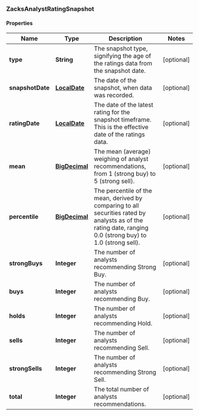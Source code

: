 
### ZacksAnalystRatingSnapshot

#### Properties
Name | Type | Description | Notes
------------ | ------------- | ------------- | -------------
**type** | **String** | The snapshot type, signifying the age of the ratings data from the snapshot date. |  [optional]
**snapshotDate** | [**LocalDate**](LocalDate.md) | The date of the snapshot, when data was recorded. |  [optional]
**ratingDate** | [**LocalDate**](LocalDate.md) | The date of the latest rating for the snapshot timeframe. This is the effective date of the ratings data. |  [optional]
**mean** | [**BigDecimal**](BigDecimal.md) | The mean (average) weighing of analyst recommendations, from 1 (strong buy) to 5 (strong sell). |  [optional]
**percentile** | [**BigDecimal**](BigDecimal.md) | The percentile of the mean, derived by comparing to all securities rated by analysts as of the rating date, ranging 0.0 (strong buy) to 1.0 (strong sell). |  [optional]
**strongBuys** | **Integer** | The number of analysts recommending Strong Buy. |  [optional]
**buys** | **Integer** | The number of analysts recommending Buy. |  [optional]
**holds** | **Integer** | The number of analysts recommending Hold. |  [optional]
**sells** | **Integer** | The number of analysts recommending Sell. |  [optional]
**strongSells** | **Integer** | The number of analysts recommending Strong Sell. |  [optional]
**total** | **Integer** | The total number of analysts recommendations. |  [optional]



